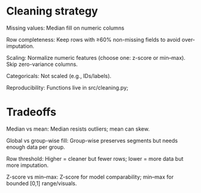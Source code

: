 # Cleaning strategy 

Missing values: Median fill on numeric columns 

Row completeness: Keep rows with ≥60% non-missing fields to avoid over-imputation.

Scaling: Normalize numeric features (choose one: z-score or min–max). Skip zero-variance columns.

Categoricals: Not scaled (e.g., IDs/labels).

Reproducibility: Functions live in src/cleaning.py; 

# Tradeoffs

Median vs mean: Median resists outliers; mean can skew.

Global vs group-wise fill: Group-wise preserves segments but needs enough data per group.

Row threshold: Higher = cleaner but fewer rows; lower = more data but more imputation.

Z-score vs min–max: Z-score for model comparability; min–max for bounded [0,1] range/visuals.
